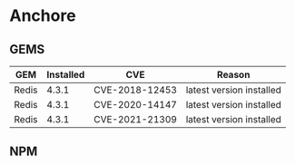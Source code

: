 # Anchore

## GEMS

|  GEM        | Installed  | CVE                |  Reason                      |
|-------------|------------|--------------------|------------------------------|
|  Redis      |   4.3.1    |  CVE-2018-12453    | latest version installed     |
|  Redis      |   4.3.1    |  CVE-2020-14147    | latest version installed     |
|  Redis      |   4.3.1    |  CVE-2021-21309    | latest version installed     |

## NPM



